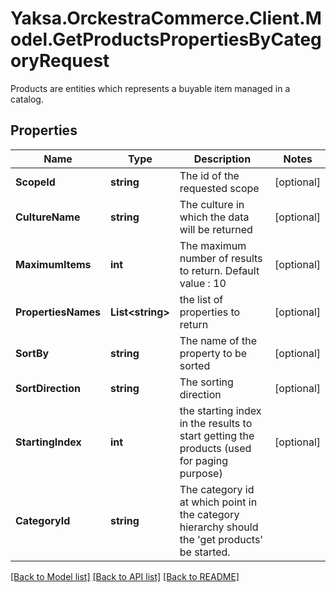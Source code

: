 # Yaksa.OrckestraCommerce.Client.Model.GetProductsPropertiesByCategoryRequest
Products are entities which represents a buyable item managed in a catalog.

## Properties

Name | Type | Description | Notes
------------ | ------------- | ------------- | -------------
**ScopeId** | **string** | The id of the requested scope | [optional] 
**CultureName** | **string** | The culture in which the data will be returned | [optional] 
**MaximumItems** | **int** | The maximum number of results to return. Default value : 10 | [optional] 
**PropertiesNames** | **List&lt;string&gt;** | the list of properties to return | [optional] 
**SortBy** | **string** | The name of the property to be sorted | [optional] 
**SortDirection** | **string** | The sorting direction | [optional] 
**StartingIndex** | **int** | the starting index in the results to start getting the products (used for paging purpose) | [optional] 
**CategoryId** | **string** | The category id at which point in the category hierarchy should the &#39;get products&#39; be started. | 

[[Back to Model list]](../README.md#documentation-for-models) [[Back to API list]](../README.md#documentation-for-api-endpoints) [[Back to README]](../README.md)

